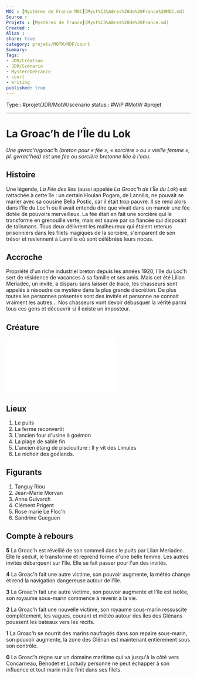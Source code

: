 ```yaml
---
MOC : [Mystères de France MOC](Myst%C3%A8res%20de%20France%20MOC.md)
Source :
Projets : [Mystères de France](Myst%C3%A8res%20de%20France.md)
Created :  
Alias :
share: true 
category: projets/MOTW/MDF/court
Summary: 
Tags:
- JDR/Création 
- JDR/Scénario
- MystereDeFrance
- court
- writing
published: true
---
```

Type:: #projet/JDR/MotW/scenario 
status:: #WiP 
#MotW #projet 

---

# La Groac’h de l’Île du Lok

_Une gwrac'h/groac'h (breton pour « fée », « sorcière » ou « vieille femme », pl. gwrac'hed) est une fée ou sorcière bretonne liée à l'eau._

## Histoire

Une légende, _La Fée des îles_ (aussi appelée _La Groac’h de l’Île du Lok_) est rattachée à cette île : un certain Houlan Pogam, de Lannilis, ne pouvait se marier avec sa cousine Bella Postic, car il était trop pauvre. Il se rend alors dans l'île du Loc'h où il avait entendu dire que vivait dans un manoir une fée dotée de pouvoirs merveilleux. La fée était en fait une sorcière qui le transforme en grenouille verte, mais est sauvé par sa fiancée qui disposait de talismans. Tous deux délivrent les malheureux qui étaient retenus prisonniers dans les filets magiques de la sorcière, s'emparent de son trésor et reviennent à Lannilis où sont célébrées leurs noces.

## Accroche

Propriété d'un riche industriel breton depuis les années 1920, l'île du Loc'h sert de résidence de vacances à sa famille et ses amis. Mais cet été Lilian Meriadec, un invité, a disparu sans laisser de trace, les chasseurs sont appelés à résoudre ce mystère dans la plus grande discrétion. De plus toutes les personnes présentes sont des invités et personne ne connait vraiment les autres…
Nos chasseurs vont devoir débusquer la vérité parmi tous ces gens et découvrir si il existe un imposteur.

## Créature

![La Groac'h](../../../250mots/La%20Groac'h.md)
## Lieux

1. Le puits
2. La ferme reconvertit
3. L'ancien four d'usine à goémon
4. La plage de sable fin
5. L'ancien étang de pisciculture : Il y vit des Limules
6. Le nichoir des goélands.

## Figurants

1. Tanguy Riou
2. Jean-Marie Morvan
3. Anne Guivarch
4. Clément Prigent
5. Rose marie Le Floc'h
6. Sandrine Gueguen

## Compte à rebours

**5**
La Groac'h est réveillé de son sommeil dans le puits par Lilan Meriadec. Elle le séduit, le transforme et reprend forme d'une belle femme. Les autres invités débarquent sur l'île. Elle se fait passer pour l'un des invités.

**4**
La Groac'h fait une autre victime, son pouvoir augmente, la météo change et rend la navigation dangereuse autour de l'île.

**3**
La Groac'h fait une autre victime, son pouvoir augmente et l'île est isolée, son royaume sous-marin commence à revenir à la vie.

**2**
La Groac'h fait une nouvelle victime, son royaume sous-marin ressuscite complètement, les vagues, courant et météo autour des îles des Glénans poussent les bateaux vers les récifs.

**1**
La Groac'h se nourrit des marins naufragés dans son repaire sous-marin, son pouvoir augmente, la zone des Glénan est maintenant entièrement sous son contrôle.

**0**
La Groac'h règne sur un domaine maritime qui va jusqu'à la côté vers Concarneau, Benodet et Loctudy personne ne peut échapper à son influence et tout marin mâle finit dans ses filets.